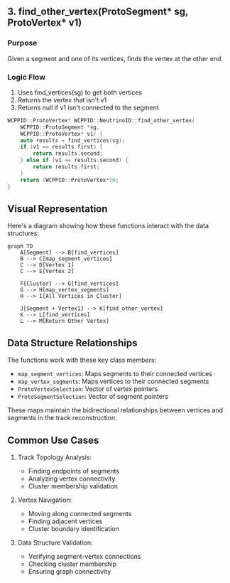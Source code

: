 ## 3. find_other_vertex(ProtoSegment* sg, ProtoVertex* v1)

### Purpose
Given a segment and one of its vertices, finds the vertex at the other end.

### Logic Flow
1. Uses find_vertices(sg) to get both vertices
2. Returns the vertex that isn't v1
3. Returns null if v1 isn't connected to the segment

```cpp
WCPPID::ProtoVertex* WCPPID::NeutrinoID::find_other_vertex(
    WCPPID::ProtoSegment *sg, 
    WCPPID::ProtoVertex* v1) {
    auto results = find_vertices(sg);
    if (v1 == results.first) {
        return results.second;
    } else if (v1 == results.second) {
        return results.first;
    } 
    return (WCPPID::ProtoVertex*)0;
}
```

## Visual Representation

Here's a diagram showing how these functions interact with the data structures:

```mermaid
graph TD
    A[Segment] --> B[find_vertices]
    B --> C[map_segment_vertices]
    C --> D[Vertex 1]
    C --> E[Vertex 2]
    
    F[Cluster] --> G[find_vertices]
    G --> H[map_vertex_segments]
    H --> I[All Vertices in Cluster]
    
    J[Segment + Vertex1] --> K[find_other_vertex]
    K --> L[find_vertices]
    L --> M[Return Other Vertex]
```

## Data Structure Relationships

The functions work with these key class members:
- `map_segment_vertices`: Maps segments to their connected vertices
- `map_vertex_segments`: Maps vertices to their connected segments
- `ProtoVertexSelection`: Vector of vertex pointers
- `ProtoSegmentSelection`: Vector of segment pointers

These maps maintain the bidirectional relationships between vertices and segments in the track reconstruction.

## Common Use Cases

1. Track Topology Analysis:
   - Finding endpoints of segments
   - Analyzing vertex connectivity
   - Cluster membership validation

2. Vertex Navigation:
   - Moving along connected segments
   - Finding adjacent vertices
   - Cluster boundary identification

3. Data Structure Validation:
   - Verifying segment-vertex connections
   - Checking cluster membership
   - Ensuring graph connectivity